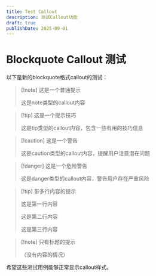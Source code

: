 ```yaml
---
title: Test Callout
description: 测试Callout功能
draft: true
publishDate: 2025-09-01
---
```


# Blockquote Callout 测试

以下是新的blockquote格式callout的测试：

>[!note] 这是一个普通提示
>
>这是note类型的callout内容

>[!tip] 这是一个提示技巧
>
>这是tip类型的callout内容，包含一些有用的技巧信息

>[!caution] 这是一个警告
>
>这是caution类型的callout内容，提醒用户注意潜在问题

>[!danger] 这是一个危险警告
>
>这是danger类型的callout内容，警告用户存在严重风险

>[!tip] 带多行内容的提示
>
>这是第一行内容
>
>这是第二行内容
>
>这是第三行内容

>[!note] 只有标题的提示
>
>（没有内容的情况）

希望这些测试用例能够正常显示callout样式。